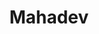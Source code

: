---
title:  Mahadev 
categories: [painting]
authid: ug-sakshi-khandare
img: https://i.postimg.cc/YSywg1Dh/mahadev-1920x1080-640x480.jpg
art: https://i.postimg.cc/XNTqCHjC/mahadev-1920x1080.jpg
tags: [rangoli] 
---